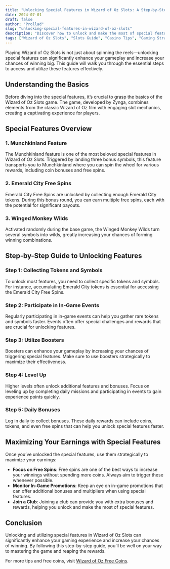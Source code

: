 ```yaml
---
title: "Unlocking Special Features in Wizard of Oz Slots: A Step-by-Step Guide"
date: 2024-07-01
draft: false
author: "Prollad"
slug: "unlocking-special-features-in-wizard-of-oz-slots"
description: "Discover how to unlock and make the most of special features in the Wizard of Oz Slots game with this detailed step-by-step guide."
tags: ["Wizard of Oz Slots", "Slots Guide", "Casino Tips", "Gaming Strategy", "Free Spins", "Online Slots"]
---
```


Playing Wizard of Oz Slots is not just about spinning the reels—unlocking special features can significantly enhance your gameplay and increase your chances of winning big. This guide will walk you through the essential steps to access and utilize these features effectively.

## Understanding the Basics

Before diving into the special features, it’s crucial to grasp the basics of the Wizard of Oz Slots game. The game, developed by Zynga, combines elements from the classic Wizard of Oz film with engaging slot mechanics, creating a captivating experience for players.

## Special Features Overview

### 1. **Munchkinland Feature**
The Munchkinland feature is one of the most beloved special features in Wizard of Oz Slots. Triggered by landing three bonus symbols, this feature transports you to Munchkinland where you can spin the wheel for various rewards, including coin bonuses and free spins.

### 2. **Emerald City Free Spins**
Emerald City Free Spins are unlocked by collecting enough Emerald City tokens. During this bonus round, you can earn multiple free spins, each with the potential for significant payouts.

### 3. **Winged Monkey Wilds**
Activated randomly during the base game, the Winged Monkey Wilds turn several symbols into wilds, greatly increasing your chances of forming winning combinations.

## Step-by-Step Guide to Unlocking Features

### Step 1: **Collecting Tokens and Symbols**
To unlock most features, you need to collect specific tokens and symbols. For instance, accumulating Emerald City tokens is essential for accessing the Emerald City Free Spins.

### Step 2: **Participate in In-Game Events**
Regularly participating in in-game events can help you gather rare tokens and symbols faster. Events often offer special challenges and rewards that are crucial for unlocking features.

### Step 3: **Utilize Boosters**
Boosters can enhance your gameplay by increasing your chances of triggering special features. Make sure to use boosters strategically to maximize their effectiveness.

### Step 4: **Level Up**
Higher levels often unlock additional features and bonuses. Focus on leveling up by completing daily missions and participating in events to gain experience points quickly.

### Step 5: **Daily Bonuses**
Log in daily to collect bonuses. These daily rewards can include coins, tokens, and even free spins that can help you unlock special features faster.

## Maximizing Your Earnings with Special Features

Once you’ve unlocked the special features, use them strategically to maximize your earnings:

- **Focus on Free Spins**: Free spins are one of the best ways to increase your winnings without spending more coins. Always aim to trigger these whenever possible.
- **Monitor In-Game Promotions**: Keep an eye on in-game promotions that can offer additional bonuses and multipliers when using special features.
- **Join a Club**: Joining a club can provide you with extra bonuses and rewards, helping you unlock and make the most of special features.

## Conclusion

Unlocking and utilizing special features in Wizard of Oz Slots can significantly enhance your gaming experience and increase your chances of winning. By following this step-by-step guide, you’ll be well on your way to mastering the game and reaping the rewards.

For more tips and free coins, visit [Wizard of Oz Free Coins](https://www.wizardofozfreecoins.com).